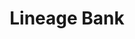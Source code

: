---
facebook: https://facebook.com/LineageBankTN
instagram: https://instagram.com/lineagebank/
linkedin: https://linkedin.com/company/lineagebank/
logohandle: lineagebank
sort: lineagebank
title: Lineage Bank
twitter: https://x.com/LineageBank
website: https://www.lineagebank.com/
---